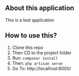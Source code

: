 

## About this application

This is a test application

## How to use this?
1) Clone this repo
2) Then CD to the project folder
3) Run: `composer install`
4) Then: `php artisan serve`
5) Go To: http://localhost:8000/